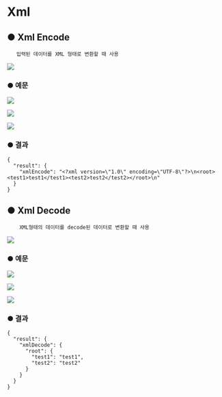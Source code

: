 # Xml

## ● Xml Encode

       입력된 데이터를 XML 형태로 변환할 때 사용

![](../../.gitbook/assets/image%20%28204%29.png)

### ● 예문

![](../../.gitbook/assets/image%20%28388%29.png)

![](../../.gitbook/assets/image%20%28408%29.png)

![](../../.gitbook/assets/image%20%28384%29.png)

### ● 결과

```text
{
  "result": {
    "xmlEncode": "<?xml version=\"1.0\" encoding=\"UTF-8\"?>\n<root><test1>test1</test1><test2>test2</test2></root>\n"
  }
}
```

## ● Xml Decode

        XML형태의 데이터를 decode된 데이터로 변환할 때 사용

![](../../.gitbook/assets/image%20%28101%29.png)

### ● 예문

![](../../.gitbook/assets/image%20%28401%29.png)

![](../../.gitbook/assets/image%20%28403%29.png)

![](../../.gitbook/assets/image%20%28409%29.png)

### ● 결과

```text
{
  "result": {
    "xmlDecode": {
      "root": {
        "test1": "test1",
        "test2": "test2"
      }
    }
  }
}
```

